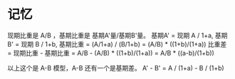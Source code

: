 # 记忆

现期比重是 A/B ，基期比重是 基期A'量/基期B'量。
基期A' = 现期 A / 1+a,
基期B' = 现期 B / 1+b,
基期比重 = (A/1+a) / (B/1+b) = (A/B) * ((1+b)/(1+a))
比重差 = 现期比重 - 基期比重
	 = A/B - (A/B) * ((1+b)/(1+a))
	 = A/B * ((a-b)/(1+b))

以上这个是 A-B 模型，A-B 还有一个是基期差。
A' - B' =  A / (1+a) - B / (1+b)

